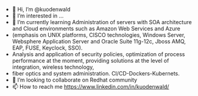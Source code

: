 - 👋 Hi, I’m @kuodenwald
- 👀 I’m interested in ...
- 🌱 I’m currently learning Administration of servers with SOA architecture and Cloud environments such as Amazon Web Services and Azure 
- (emphasis on UNIX platforms, CISCO technologies, Windows Server, Websphere Application Server and Oracle Suite 11g-12c, Jboss AMQ, EAP, FUSE, Keyclock, SSO). 
- Analysis and application of security policies, optimization of process performance at the moment, providing solutions at the level of integration, wireless technology, 
- fiber optics and system administration. CI/CD-Dockers-Kubernets.
- 💞️ I’m looking to collaborate on Redhat community
- 📫 How to reach me https://www.linkedin.com/in/kuodenwald/
<!---
kuodenwald/kuodenwald is a ✨ special ✨ repository because its `README.md` (this file) appears on your GitHub profile.
You can click the Preview link to take a look at your changes.
--->
